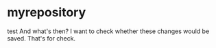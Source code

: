 # myrepository
test
And what's then? I want to check whether these changes would be saved.
That's for check.
